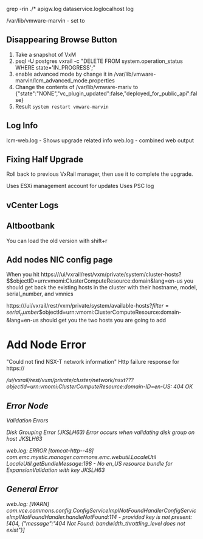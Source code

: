 grep -rin <UID> ./*
apigw.log
dataservice.loglocalhost log

/var/lib/vmware-marvin - set to

## Disappearing Browse Button

1. Take a snapshot of VxM
2. psql -U postgres vxrail -c "DELETE FROM system.operation_status WHERE state='IN_PROGRESS';"
3. enable advanced mode by change it in /var/lib/vmware-marvin/lcm_advanced_mode.properties
4. Change the contents of /var/lib/vmware-mariv to {"state":"NONE","vc_plugin_updated":false,"deployed_for_public_api":false}
5. Result `system restart vmware-marvin`

## Log Info

lcm-web.log - Shows upgrade related info
web.log - combined web output

## Fixing Half Upgrade

Roll back to previous VxRail manager, then use it to complete the upgrade.

Uses ESXi management account for updates
Uses PSC log

## vCenter Logs

## Altbootbank

You can load the old version with shift+r

## Add nodes NIC config page

When you hit https://<host>/ui/vxrail/rest/vxm/private/system/cluster-hosts?$$objectID=urn:vmomi:ClusterComputeResource:domain<ID>&lang=en-us you should get back the existing hosts in the cluster with their hostname, model, serial_number, and vmnics

https://<HOST>/ui/vxrail/rest/vxm/private/system/available-hosts?$filter=serial_number%20in%20(SERIAL,SERIAL)&$$objectId=urn:vmomi:ClusterComputeResource:domain-<ID>&lang=en-us should get you the two hosts you are going to add

# Add Node Error

"Could not find NSX-T network information"
Http failure response for https://<address>/ui/vxrail/rest/vxm/private/cluster/network/nsxt???objectId=urn:vmomi:ClusterComputeResource:domain-ID=en-US: 404 OK

## Error Node

Validation Errors

Disk Grouping Error (JKSLH63)
Error occurs when validating disk group on host JKSLH63

web.log: ERROR [tomcat-http--48] com.emc.mystic.manager.commons.emc.webutil.LocaleUtil LocaleUtil.getBundleMessage:198 - No en_US resource bundle for ExpansionValidation with key JKSLH63

## General Error

web.log: [WARN] com.vce.commons.config.ConfigServiceImpl$NotFoundHandler ConfigServiceImpl$NotFoundHandler.handleNotFound:114 - provided key is not present: [404, {"message":"404 Not Found: bandwidth_throttling_level does not exist"}]